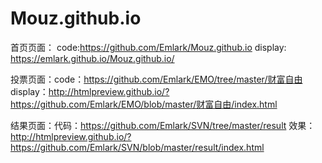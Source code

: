 # Mouz.github.io  
首页页面：
code:https://github.com/Emlark/Mouz.github.io
display: https://emlark.github.io/Mouz.github.io/


投票页面：code：https://github.com/Emlark/EMO/tree/master/财富自由 
display：http://htmlpreview.github.io/?https://github.com/Emlark/EMO/blob/master/财富自由/index.html

结果页面：代码：https://github.com/Emlark/SVN/tree/master/result 
效果：http://htmlpreview.github.io/?https://github.com/Emlark/SVN/blob/master/result/index.html
